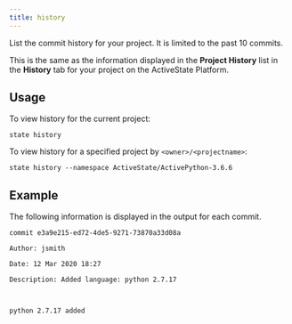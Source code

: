 ```yaml
---
title: history
---
```


List the commit history for your project.<!--more--> It is limited to the past 10 commits.

This is the same as the information displayed in the **Project History** list in the **History** tab for your project on the ActiveState Platform.

## Usage

To view history for the current project:

```text
state history
```

To view history for a specified project by `<owner>/<projectname>`:

```text
state history --namespace ActiveState/ActivePython-3.6.6
```

## Example

The following information is displayed in the output for each commit.

```text
commit e3a9e215-ed72-4de5-9271-73870a33d08a

Author: jsmith

Date: 12 Mar 2020 18:27

Description: Added language: python 2.7.17



python 2.7.17 added
```